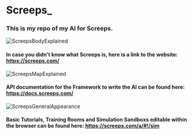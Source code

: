 # Screeps_
### This is my repo of my AI for Screeps.
![ScreepsBodyExplained](https://docs.screeps.com/img/bodyparts.png)
#### In case you didn't know what Screeps is, here is a link to the website: https://screeps.com/ 
![ScreepsMapExplained](https://docs.screeps.com/img/invader-core-expand.gif)
#### API documentation for the Framework to write the AI can be found here: https://docs.screeps.com/
![ScreepsGeneralAppearance](https://docs.screeps.com/img/defense4.png)
#### Basic Tutorials, Training Rooms and Simulation Sandboxs editable within the browser can be found here: https://screeps.com/a/#!/sim

